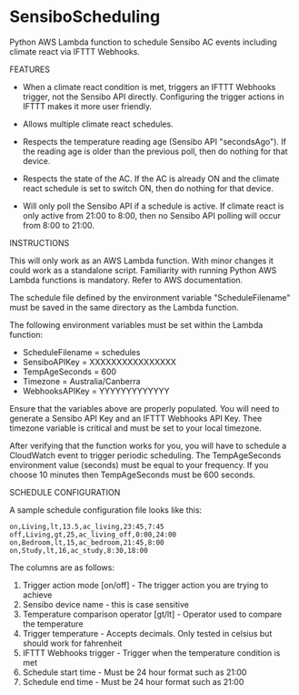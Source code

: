 # SensiboScheduling
Python AWS Lambda function to schedule Sensibo AC events including climate react via IFTTT Webhooks.

FEATURES

* When a climate react condition is met, triggers an IFTTT Webhooks trigger, not the Sensibo API
  directly. Configuring the trigger actions in IFTTT makes it more user friendly.

* Allows multiple climate react schedules.

* Respects the temperature reading age (Sensibo API "secondsAgo"). If the reading age is older than
  the previous poll, then do nothing for that device.

* Respects the state of the AC. If the AC is already ON and the climate react schedule is set to
  switch ON, then do nothing for that device.

* Will only poll the Sensibo API if a schedule is active. If climate react is only active from
  21:00 to 8:00, then no Sensibo API polling will occur from 8:00 to 21:00.


INSTRUCTIONS

This will only work as an AWS Lambda function. With minor changes it could work as a standalone script.
Familiarity with running Python AWS Lambda functions is mandatory. Refer to AWS documentation.

The schedule file defined by the environment variable "ScheduleFilename" must be saved in the same
directory as the Lambda function.

The following environment variables must be set within the Lambda function:
* ScheduleFilename = schedules
* SensiboAPIKey = XXXXXXXXXXXXXXXX
* TempAgeSeconds = 600
* Timezone = Australia/Canberra
* WebhooksAPIKey = YYYYYYYYYYYYY

Ensure that the variables above are properly populated. You will need to generate a Sensibo API Key and
an IFTTT Webhooks API Key. Thee timezone variable is critical and must be set to your local timezone.

After verifying that the function works for you, you will have to schedule a CloudWatch event to
trigger periodic scheduling. The TempAgeSeconds environment value (seconds) must be equal to your
frequency. If you choose 10 minutes then TempAgeSeconds must be 600 seconds.


SCHEDULE CONFIGURATION

A sample schedule configuration file looks like this:

    on,Living,lt,13.5,ac_living,23:45,7:45
    off,Living,gt,25,ac_living_off,0:00,24:00
    on,Bedroom,lt,15,ac_bedroom,21:45,8:00
    on,Study,lt,16,ac_study,8:30,18:00

The columns are as follows:
1. Trigger action mode [on/off] - The trigger action you are trying to achieve
2. Sensibo device name - this is case sensitive
3. Temperature comparison operator [gt/lt] - Operator used to compare the temperature
4. Trigger temperature - Accepts decimals. Only tested in celsius but should work for fahrenheit
5. IFTTT Webhooks trigger - Trigger when the temperature condition is met
6. Schedule start time - Must be 24 hour format such as 21:00
7. Schedule end time - Must be 24 hour format such as 21:00
